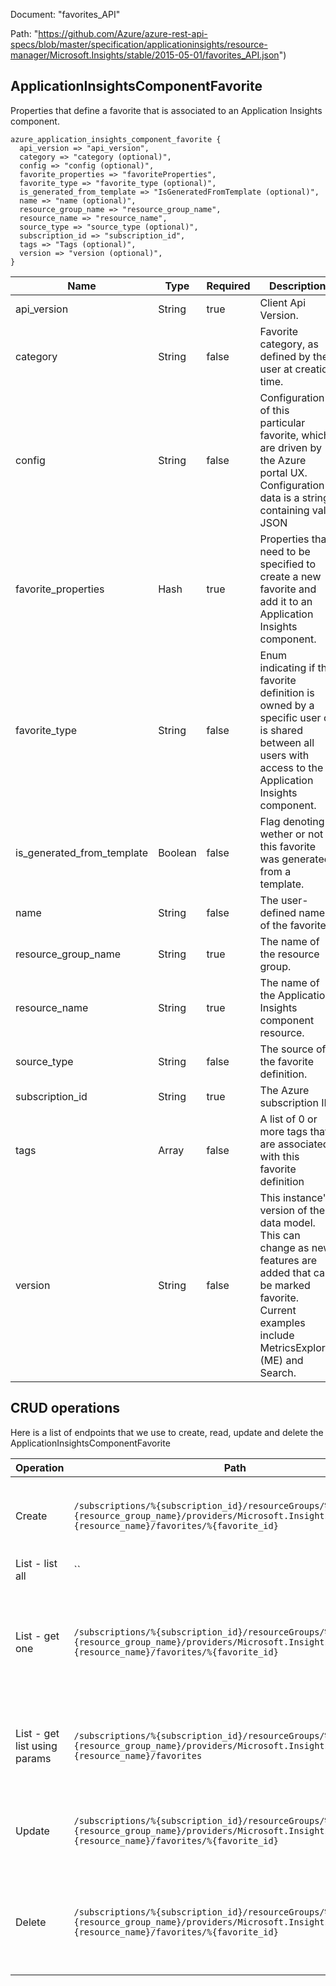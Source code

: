 Document: "favorites_API"


Path: "https://github.com/Azure/azure-rest-api-specs/blob/master/specification/applicationinsights/resource-manager/Microsoft.Insights/stable/2015-05-01/favorites_API.json")

## ApplicationInsightsComponentFavorite

Properties that define a favorite that is associated to an Application Insights component.

```puppet
azure_application_insights_component_favorite {
  api_version => "api_version",
  category => "category (optional)",
  config => "config (optional)",
  favorite_properties => "favoriteProperties",
  favorite_type => "favorite_type (optional)",
  is_generated_from_template => "IsGeneratedFromTemplate (optional)",
  name => "name (optional)",
  resource_group_name => "resource_group_name",
  resource_name => "resource_name",
  source_type => "source_type (optional)",
  subscription_id => "subscription_id",
  tags => "Tags (optional)",
  version => "version (optional)",
}
```

| Name        | Type           | Required       | Description       |
| ------------- | ------------- | ------------- | ------------- |
|api_version | String | true | Client Api Version. |
|category | String | false | Favorite category, as defined by the user at creation time. |
|config | String | false | Configuration of this particular favorite, which are driven by the Azure portal UX. Configuration data is a string containing valid JSON |
|favorite_properties | Hash | true | Properties that need to be specified to create a new favorite and add it to an Application Insights component. |
|favorite_type | String | false | Enum indicating if this favorite definition is owned by a specific user or is shared between all users with access to the Application Insights component. |
|is_generated_from_template | Boolean | false | Flag denoting wether or not this favorite was generated from a template. |
|name | String | false | The user-defined name of the favorite. |
|resource_group_name | String | true | The name of the resource group. |
|resource_name | String | true | The name of the Application Insights component resource. |
|source_type | String | false | The source of the favorite definition. |
|subscription_id | String | true | The Azure subscription ID. |
|tags | Array | false | A list of 0 or more tags that are associated with this favorite definition |
|version | String | false | This instance's version of the data model. This can change as new features are added that can be marked favorite. Current examples include MetricsExplorer (ME) and Search. |



## CRUD operations

Here is a list of endpoints that we use to create, read, update and delete the ApplicationInsightsComponentFavorite

| Operation | Path | Verb | Description | OperationID |
| ------------- | ------------- | ------------- | ------------- | ------------- |
|Create|`/subscriptions/%{subscription_id}/resourceGroups/%{resource_group_name}/providers/Microsoft.Insights/components/%{resource_name}/favorites/%{favorite_id}`|Put|Adds a new favorites to an Application Insights component.|Favorite_Add|
|List - list all|``||||
|List - get one|`/subscriptions/%{subscription_id}/resourceGroups/%{resource_group_name}/providers/Microsoft.Insights/components/%{resource_name}/favorites/%{favorite_id}`|Get|Get a single favorite by its FavoriteId, defined within an Application Insights component.|Favorite_Get|
|List - get list using params|`/subscriptions/%{subscription_id}/resourceGroups/%{resource_group_name}/providers/Microsoft.Insights/components/%{resource_name}/favorites`|Get|Gets a list of favorites defined within an Application Insights component.|Favorites_List|
|Update|`/subscriptions/%{subscription_id}/resourceGroups/%{resource_group_name}/providers/Microsoft.Insights/components/%{resource_name}/favorites/%{favorite_id}`|Put|Adds a new favorites to an Application Insights component.|Favorite_Add|
|Delete|`/subscriptions/%{subscription_id}/resourceGroups/%{resource_group_name}/providers/Microsoft.Insights/components/%{resource_name}/favorites/%{favorite_id}`|Delete|Remove a favorite that is associated to an Application Insights component.|Favorite_Delete|
